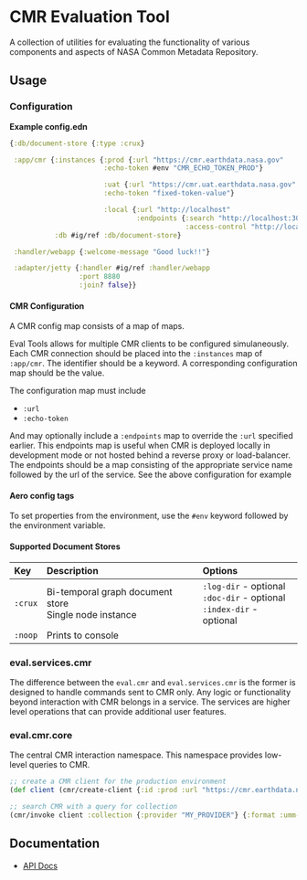# CMR Evaluation Tool

A collection of utilities for evaluating the functionality of various components and aspects of NASA Common Metadata Repository.

## Usage

### Configuration

__Example config.edn__
```clojure
{:db/document-store {:type :crux}

 :app/cmr {:instances {:prod {:url "https://cmr.earthdata.nasa.gov"
                       :echo-token #env "CMR_ECHO_TOKEN_PROD"}

                       :uat {:url "https://cmr.uat.earthdata.nasa.gov"
                       :echo-token "fixed-token-value"}

                       :local {:url "http://localhost"
                               :endpoints {:search "http://localhost:3003"
                                           :access-control "http://localhost:3011"}}
           :db #ig/ref :db/document-store}

 :handler/webapp {:welcome-message "Good luck!!"}

 :adapter/jetty {:handler #ig/ref :handler/webapp
                 :port 8880
                 :join? false}}
```

#### CMR Configuration
A CMR config map consists of a map of maps.

Eval Tools allows for multiple CMR clients to be configured simulaneously. Each CMR connection should be placed into the `:instances` map of `:app/cmr`.
The identifier should be a keyword. A corresponding configuration map should be the value.

The configuration map must include 

+ `:url`
+ `:echo-token`

And may optionally include a `:endpoints` map to override the `:url` specified earlier. This endpoints map is useful when CMR is deployed locally in development mode or not hosted behind a reverse proxy or load-balancer. The endpoints should be a map consisting of the appropriate service name followed by the url of the service. See the above configuration for example

#### Aero config tags
To set properties from the environment, use the `#env` keyword followed by the environment variable.

#### Supported Document Stores

| Key     | Description                                               | Options                                                                     |
|:--------|:----------------------------------------------------------|:----------------------------------------------------------------------------|
| `:crux` | Bi-temporal graph document store<br> Single node instance | `:log-dir` - optional<br> `:doc-dir` - optional<br> `:index-dir` - optional |
| `:noop` | Prints to console                                         |                                                                             |

### eval.services.cmr
The difference between the `eval.cmr` and `eval.services.cmr` is the former is designed to handle commands sent to CMR only. Any logic or functionality beyond interaction with CMR belongs in a service. The services are higher level operations that can provide additional user features. 

### eval.cmr.core
The central CMR interaction namespace. This namespace provides low-level queries to CMR.

```clojure
;; create a CMR client for the production environment
(def client (cmr/create-client {:id :prod :url "https://cmr.earthdata.nasa.gov"}))

;; search CMR with a query for collection
(cmr/invoke client :collection {:provider "MY_PROVIDER"} {:format :umm-json})
```

## Documentation
* [API Docs](/api.md)

